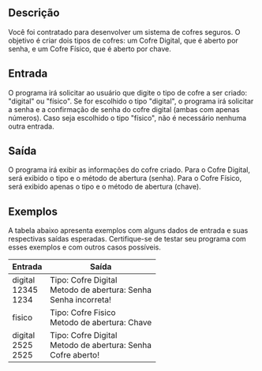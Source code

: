 ## **Descrição**

Você foi contratado para desenvolver um sistema de cofres seguros. O objetivo é criar dois tipos de cofres: um Cofre Digital, que é aberto por senha, e um Cofre Físico, que é aberto por chave.

## **Entrada**

O programa irá solicitar ao usuário que digite o tipo de cofre a ser criado: "digital" ou "físico". Se for escolhido o tipo "digital", o programa irá solicitar a senha e a confirmação de senha do cofre digital (ambas com apenas números). Caso seja escolhido o tipo "físico", não é necessário nenhuma outra entrada.

## **Saída**

O programa irá exibir as informações do cofre criado. Para o Cofre Digital, será exibido o tipo e o método de abertura (senha). Para o Cofre Físico, será exibido apenas o tipo e o método de abertura (chave).

## **Exemplos**

A tabela abaixo apresenta exemplos com alguns dados de entrada e suas respectivas saídas esperadas. Certifique-se de testar seu programa com esses exemplos e com outros casos possíveis.

| **Entrada**                  | **Saída**                                                               |
| ---------------------------- | ----------------------------------------------------------------------- |
| digital <br> 12345 <br> 1234 | Tipo: Cofre Digital <br> Metodo de abertura: Senha <br>Senha incorreta! |
| fisico                       | Tipo: Cofre Fisico <br> Metodo de abertura: Chave                       |
| digital <br> 2525 <br> 2525  | Tipo: Cofre Digital <br> Metodo de abertura: Senha <br> Cofre aberto!   |
